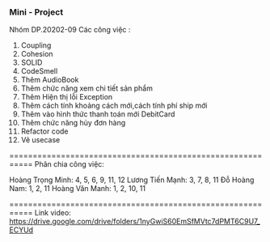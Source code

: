 ### Mini - Project ###
Nhóm DP.20202-09
Các công việc : 
1. Coupling
2. Cohesion
3. SOLID
4. CodeSmell
5. Thêm AudioBook
6. Thêm chức năng xem chi tiết sản phẩm
7. Thêm Hiện thị lỗi Exception
8. Thêm cách tính khoảng cách mới,cách tính phí ship mới
9. Thêm vào hình thức thanh toán mới DebitCard
10. Thêm chức năng hủy đơn hàng
11. Refactor code
12. Vẽ usecase

===========================================================
Phân chia công việc:

Hoàng Trọng Minh: 4, 5, 6, 9, 11, 12 
Lương Tiến Mạnh: 3, 7, 8, 11
Đỗ Hoàng Nam: 1, 2, 11
Hoàng Văn Manh: 1, 2, 10, 11

===========================================================
Link video: https://drive.google.com/drive/folders/1nyGwiS60EmSfMVtc7dPMT6C9U7_ECYUd
